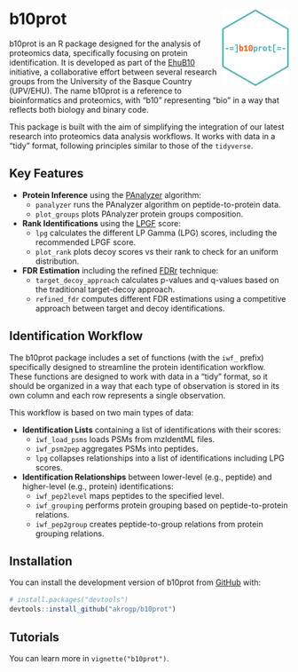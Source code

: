 
<!-- README.md is generated from README.Rmd. Please edit that file -->

# b10prot <img src="man/figures/logo.png" align="right" height="138" />

<!-- badges: start -->
<!-- badges: end -->

b10prot is an R package designed for the analysis of proteomics data,
specifically focusing on protein identification. It is developed as part
of the [EhuB10](https://ehubio.ehu.eus/) initiative, a collaborative
effort between several research groups from the University of the Basque
Country (UPV/EHU). The name b10prot is a reference to bioinformatics and
proteomics, with “b10” representing “bio” in a way that reflects both
biology and binary code.

This package is built with the aim of simplifying the integration of our
latest research into proteomics data analysis workflows. It works with
data in a “tidy” format, following principles similar to those of the
`tidyverse`.

## Key Features

- **Protein Inference** using the
  [PAnalyzer](https://bmcbioinformatics.biomedcentral.com/articles/10.1186/1471-2105-13-288)
  algorithm:
  - `panalyzer` runs the PAnalyzer algorithm on peptide-to-protein data.
  - `plot_groups` plots PAnalyzer protein groups composition.
- **Rank Identifications** using the
  [LPGF](https://pubs.acs.org/doi/10.1021/acs.jproteome.9b00819) score:
  - `lpg` calculates the different LP Gamma (LPG) scores, including the
    recommended LPGF score.
  - `plot_rank` plots decoy scores vs their rank to check for an uniform
    distribution.
- **FDR Estimation** including the refined
  [FDRr](https://pubs.acs.org/doi/10.1021/acs.jproteome.9b00819)
  technique:
  - `target_decoy_approach` calculates p-values and q-values based on
    the traditional target-decoy approach.
  - `refined_fdr` computes different FDR estimations using a competitive
    approach between target and decoy identifications.

## Identification Workflow

The b10prot package includes a set of functions (with the `iwf_` prefix)
specifically designed to streamline the protein identification workflow.
These functions are designed to work with data in a “tidy” format, so it
should be organized in a way that each type of observation is stored in
its own column and each row represents a single observation.

This workflow is based on two main types of data:

- **Identification Lists** containing a list of identifications with
  their scores:
  - `iwf_load_psms` loads PSMs from mzIdentML files.
  - `iwf_psm2pep` aggregates PSMs into peptides.
  - `lpg` collapses relationships into a list of identifications
    including LPG scores.
- **Identification Relationships** between lower-level (e.g., peptide)
  and higher-level (e.g., protein) identifications:
  - `iwf_pep2level` maps peptides to the specified level.
  - `iwf_grouping` performs protein grouping based on peptide-to-protein
    relations.
  - `iwf_pep2group` creates peptide-to-group relations from protein
    grouping relations.

## Installation

You can install the development version of b10prot from
[GitHub](https://github.com/) with:

``` r
# install.packages("devtools")
devtools::install_github("akrogp/b10prot")
```

## Tutorials

You can learn more in `vignette("b10prot")`.

